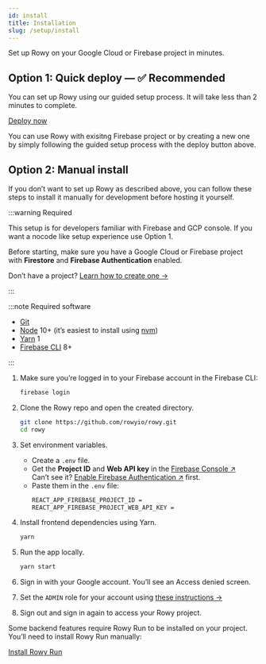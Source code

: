 ```yaml
---
id: install
title: Installation
slug: /setup/install
---
```


Set up Rowy on your Google Cloud or Firebase project in minutes.

## Option 1: Quick deploy — ✅ Recommended

You can set up Rowy using our guided setup process. It will take less than 2 minutes to complete. 

<p>
<a href="https://deploy.rowy.app" class="button button--lg">Deploy now</a>
</p>

You can use Rowy with exisitng Firebase project or by creating a new one by simply following the guided setup process with the deploy button above.

## Option 2: Manual install

If you don’t want to set up Rowy as described above, you can follow these steps
to install it manually for development before hosting it yourself.

:::warning Required

This setup is for developers familiar with Firebase and GCP console. If you want a nocode like setup experience use Option 1. 

Before starting, make sure you have a Google Cloud or Firebase project with
**Firestore** and **Firebase Authentication** enabled.

Don’t have a project? [Learn how to create one&nbsp;→](./firebase-project.md)

:::

:::note Required software

- [Git](https://git-scm.com/downloads)
- [Node](https://nodejs.org/en/download/) 10+ (it’s easiest to install using
  [nvm](https://github.com/nvm-sh/nvm#intro))
- [Yarn](https://classic.yarnpkg.com/en/docs/install/) 1
- [Firebase CLI](https://firebase.google.com/docs/cli) 8+

:::

1. Make sure you’re logged in to your Firebase account in the Firebase CLI:

   ```bash
   firebase login
   ```

2. Clone the Rowy repo and open the created directory.

   ```bash
   git clone https://github.com/rowyio/rowy.git
   cd rowy
   ```

3. Set environment variables.

   - Create a `.env` file.
   - Get the **Project ID** and **Web API key** in the
     [Firebase Console&nbsp;&UpperRightArrow;](https://console.firebase.google.com/project/_/settings/general)  
     Can’t see it?
     [Enable Firebase Authentication&nbsp;&UpperRightArrow;](https://console.firebase.google.com/project/_/authentication)
     first.
   - Paste them in the `.env` file:
     ```bash
     REACT_APP_FIREBASE_PROJECT_ID =
     REACT_APP_FIREBASE_PROJECT_WEB_API_KEY =
     ```

4. Install frontend dependencies using Yarn.

   ```bash
   yarn
   ```

5. Run the app locally.

   ```bash
   yarn start
   ```

6. Sign in with your Google account. You’ll see an Access denied screen.

7. Set the `ADMIN` role for your account using
   [these instructions&nbsp;&RightArrow;](/setup/roles?set-user-roles-tabs=admin-sdk#set-user-roles)

8. Sign out and sign in again to access your Rowy project.

Some backend features require Rowy Run to be installed on your project. You’ll
need to install Rowy Run manually:

<p>
<a href="/rowy-run" class="button">Install Rowy Run</a>
</p>

